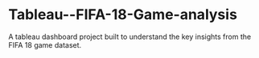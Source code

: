 # Tableau--FIFA-18-Game-analysis
A tableau dashboard project built to understand the key insights from the FIFA 18 game dataset.
